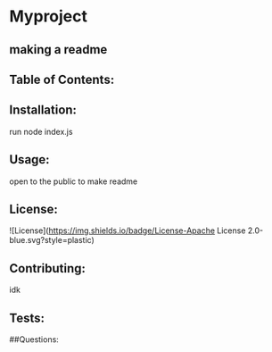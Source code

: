
  
  # Myproject

  ## making a readme

  ## Table of Contents:

  ## Installation:

  run node index.js

  ## Usage:

  open to the public to make readme

  ## License:

  ![License](https://img.shields.io/badge/License-Apache License 2.0-blue.svg?style=plastic)

  ## Contributing:

  idk

  ## Tests:

  ##Questions:



